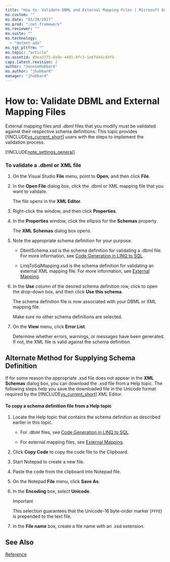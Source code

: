 ```yaml
---
title: "How to: Validate DBML and External Mapping Files | Microsoft Docs"
ms.custom: ""
ms.date: "03/30/2017"
ms.prod: ".net-framework"
ms.reviewer: ""
ms.suite: ""
ms.technology: 
  - "dotnet-ado"
ms.tgt_pltfrm: ""
ms.topic: "article"
ms.assetid: d9ea37f5-0a9e-4401-8fc3-1e6fd44c49f9
caps.latest.revision: 2
author: "JennieHubbard"
ms.author: "jhubbard"
manager: "jhubbard"
---
```

# How to: Validate DBML and External Mapping Files
External mapping files and .dbml files that you modify must be validated against their respective schema definitions. This topic provides [!INCLUDE[vs_current_short](../../../../../../includes/vs-current-short-md.md)] users with the steps to implement the validation process.  
  
 [!INCLUDE[note_settings_general](../../../../../../includes/note-settings-general-md.md)]  
  
### To validate a .dbml or XML file  
  
1.  On the Visual Studio **File** menu, point to **Open**, and then click **File**.  
  
2.  In the **Open File** dialog box, click the .dbml or XML mapping file that you want to validate.  
  
     The file opens in the **XML Editor**.  
  
3.  Right-click the window, and then click **Properties**.  
  
4.  In the **Properties** window, click the ellipsis for the **Schemas** property.  
  
     The **XML Schemas** dialog box opens.  
  
5.  Note the appropriate schema definition for your purpose.  
  
    -   DbmlSchema.xsd is the schema definition for validating a .dbml file. For more information, see [Code Generation in LINQ to SQL](../../../../../../docs/framework/data/adonet/sql/linq/code-generation-in-linq-to-sql.md).  
  
    -   LinqToSqlMapping.xsd is the schema definition for validating an external XML mapping file. For more information, see [External Mapping](../../../../../../docs/framework/data/adonet/sql/linq/external-mapping.md).  
  
6.  In the **Use** column of the desired schema definition row, click to open the drop-down box, and then click **Use this schema**.  
  
     The schema definition file is now associated with your DBML or XML mapping file.  
  
     Make sure no other schema definitions are selected.  
  
7.  On the **View** menu, click **Error List**.  
  
     Determine whether errors, warnings, or messages have been generated. If not, the XML file is valid against the schema definition.  
  
## Alternate Method for Supplying Schema Definition  
 If for some reason the appropriate .xsd file does not appear in the **XML Schemas** dialog box, you can download the .xsd file from a Help topic. The following steps help you save the downloaded file in the Unicode format required by the [!INCLUDE[vs_current_short](../../../../../../includes/vs-current-short-md.md)] XML Editor.  
  
#### To copy a schema definition file from a Help topic  
  
1.  Locate the Help topic that contains the schema definition as described earlier in this topic.  
  
    -   For .dbml files, see [Code Generation in LINQ to SQL](../../../../../../docs/framework/data/adonet/sql/linq/code-generation-in-linq-to-sql.md).  
  
    -   For external mapping files, see [External Mapping](../../../../../../docs/framework/data/adonet/sql/linq/external-mapping.md).  
  
2.  Click **Copy Code** to copy the code file to the Clipboard.  
  
3.  Start Notepad to create a new file.  
  
4.  Paste the code from the clipboard into Notepad file.  
  
5.  On the Notepad **File** menu, click **Save As**.  
  
6.  In the **Encoding** box, select **Unicode**.  
  
    > [!IMPORTANT]
    >  This selection guarantees that the Unicode-16 byte-order marker (`FFFE`) is prepended to the text file.  
  
7.  In the **File name** box, create a file name with an .xsd extension.  
  
## See Also  
 [Reference](../../../../../../docs/framework/data/adonet/sql/linq/reference.md)